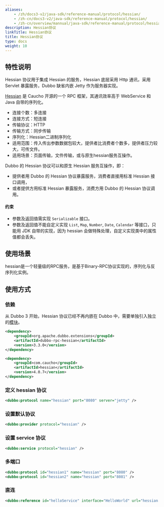 ```yaml
---
aliases:
    - /zh/docs3-v2/java-sdk/reference-manual/protocol/hessian/
    - /zh-cn/docs3-v2/java-sdk/reference-manual/protocol/hessian/
    - /zh-cn/overview/mannual/java-sdk/reference-manual/protocol/hessian/
description: Hessian协议
linkTitle: Hessian协议
title: Hessian协议
type: docs
weight: 10
---
```





## 特性说明
Hessian 协议用于集成 Hessian 的服务，Hessian 底层采用 Http 通讯，采用 Servlet 暴露服务，Dubbo 缺省内嵌 Jetty 作为服务器实现。

[Hessian](http://hessian.caucho.com) 是 Caucho 开源的一个 RPC 框架，其通讯效率高于 WebService 和 Java 自带的序列化。

* 连接个数：多连接
* 连接方式：短连接
* 传输协议：HTTP
* 传输方式：同步传输
* 序列化：Hessian二进制序列化
* 适用范围：传入传出参数数据包较大，提供者比消费者个数多，提供者压力较大，可传文件。
* 适用场景：页面传输，文件传输，或与原生hessian服务互操作。

Dubbo 的 Hessian 协议可以和原生 Hessian 服务互操作，即：

* 提供者用 Dubbo 的 Hessian 协议暴露服务，消费者直接用标准 Hessian 接口调用，
* 或者提供方用标准 Hessian 暴露服务，消费方用 Dubbo 的 Hessian 协议调用。

#### 约束
* 参数及返回值需实现 `Serializable` 接口。
* 参数及返回值不能自定义实现 `List`, `Map`, `Number`, `Date`, `Calendar` 等接口，只能用 JDK 自带的实现，因为 hessian 会做特殊处理，自定义实现类中的属性值都会丢失。

## 使用场景
hessian是一个轻量级的RPC服务，是基于Binary-RPC协议实现的，序列化与反序列化实例。


## 使用方式

### 依赖

从 Dubbo 3 开始，Hessian 协议已经不再内嵌在 Dubbo 中，需要单独引入独立的[模块](/zh-cn/download/spi-extensions/#dubbo-rpc)。
```xml
<dependency>
    <groupId>org.apache.dubbo.extensions</groupId>
    <artifactId>dubbo-rpc-hessian</artifactId>
    <version>3.3.0</version>
</dependency>
```

```xml
<dependency>
    <groupId>com.caucho</groupId>
    <artifactId>hessian</artifactId>
    <version>4.0.7</version>
</dependency>
```

### 定义 hessian 协议
```xml
<dubbo:protocol name="hessian" port="8080" server="jetty" />
```

### 设置默认协议
```xml
<dubbo:provider protocol="hessian" />
```

### 设置 service 协议
```xml
<dubbo:service protocol="hessian" />
```

### 多端口
```xml
<dubbo:protocol id="hessian1" name="hessian" port="8080" />
<dubbo:protocol id="hessian2" name="hessian" port="8081" />
```

### 直连
```xml
<dubbo:reference id="helloService" interface="HelloWorld" url="hessian://10.20.153.10:8080/helloWorld" />
```
